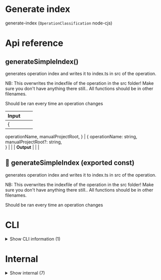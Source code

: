# Generate index

generate-index (`OperationClassification` node-cjs)



# Api reference

## generateSimpleIndex()

generates operation index and writes it to index.ts in src of the operation.

NB: This overwrites the indexfile of the operation in the src folder! Make sure you don't have anything there still.. All functions should be in other filenames.

Should be ran every time an operation changes


| Input      |    |    |
| ---------- | -- | -- |
| {
  operationName,
  manualProjectRoot,
} | { operationName: string, <br />manualProjectRoot?: string, <br /> } |  |
| **Output** |    |    |



## 📄 generateSimpleIndex (exported const)

generates operation index and writes it to index.ts in src of the operation.

NB: This overwrites the indexfile of the operation in the src folder! Make sure you don't have anything there still.. All functions should be in other filenames.

Should be ran every time an operation changes

# CLI

<details><summary>Show CLI information (1)</summary>
    
  # 📄 [operationName] (unexported const)


  </details>

# Internal

<details><summary>Show internal (7)</summary>
    
  # generateNamedIndex()

Generates an index.ts file based on named statements in the operation. Also generates test array. Not used currently.

NB: This overwrites the indexfile of the operation in the src folder! Make sure you don't have anything there still.. All functions should be in other filenames.

Should be ran every time an operation changes


| Input      |    |    |
| ---------- | -- | -- |
| {
  operationName,
  manualProjectRoot,
} | { manualProjectRoot?: string, <br />operationName: string, <br /> } |  |
| **Output** |    |    |



## isTestFn()

| Input      |    |    |
| ---------- | -- | -- |
| x | `ImportStatement` |  |
| **Output** | {  }   |    |



## mapToImportStatement()

| Input      |    |    |
| ---------- | -- | -- |
| item | {  } |  |,| type | variable / function / interface |  |
| **Output** | { type: function / variable / interface, <br />name: string, <br />srcRelativeFileId: string, <br /> }   |    |



## 🔹 ImportStatement

Properties: 

 | Name | Type | Description |
|---|---|---|
| type  | string |  |
| name  | string |  |
| srcRelativeFileId  | string |  |



## 📄 generateNamedIndex (exported const)

Generates an index.ts file based on named statements in the operation. Also generates test array. Not used currently.

NB: This overwrites the indexfile of the operation in the src folder! Make sure you don't have anything there still.. All functions should be in other filenames.

Should be ran every time an operation changes


## 📄 isTestFn (exported const)

## 📄 mapToImportStatement (exported const)

  </details>

